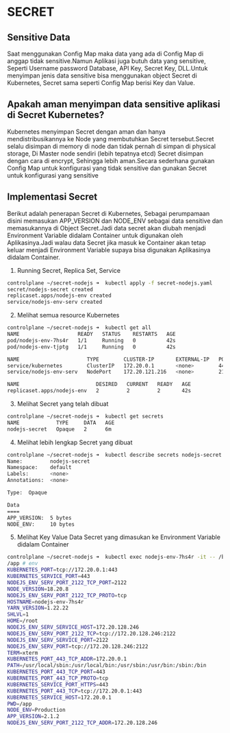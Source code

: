 # SECRET
## Sensitive Data
Saat menggunakan Config Map maka data yang ada di Config Map di anggap tidak sensitive.Namun Aplikasi juga butuh data yang sensitive, Seperti Username password Database, API Key, Secret Key, DLL.Untuk menyimpan jenis data sensitive bisa menggunakan object Secret di Kubernetes, Secret sama seperti Config Map berisi Key dan Value.

## Apakah aman menyimpan data sensitive aplikasi di Secret Kubernetes?
Kubernetes menyimpan Secret dengan aman dan hanya mendistribusikannya ke Node yang membutuhkan Secret tersebut.Secret selalu disimpan di memory di node dan tidak pernah di simpan di physical storage, Di Master node sendiri (lebih tepatnya etcd) Secret disimpan dengan cara di encrypt, Sehingga lebih aman.Secara sederhana gunakan Config Map untuk konfigurasi yang tidak sensitive dan gunakan Secret untuk konfigurasi yang sensitive

## Implementasi Secret
Berikut adalah penerapan Secret di Kubernetes, Sebagai perumpamaan disini memasukan APP_VERSION dan NODE_ENV sebagai data sensitive dan memasukannya di Object Secret.Jadi data secret akan diubah menjadi Environment Variable didalam Container untuk digunakan oleh Aplikasinya.Jadi walau data Secret jika masuk ke Container akan tetap keluar menjadi Environment Variable supaya bisa digunakan Aplikasinya didalam Container.

1. Running Secret, Replica Set, Service
```bash
controlplane ~/secret-nodejs ➜  kubectl apply -f secret-nodejs.yaml 
secret/nodejs-secret created
replicaset.apps/nodejs-env created
service/nodejs-env-serv created
```

2. Melihat semua resource Kubernetes
```bash
controlplane ~/secret-nodejs ➜  kubectl get all
NAME                   READY   STATUS    RESTARTS   AGE
pod/nodejs-env-7hs4r   1/1     Running   0          42s
pod/nodejs-env-tjptg   1/1     Running   0          42s

NAME                      TYPE        CLUSTER-IP       EXTERNAL-IP   PORT(S)          AGE
service/kubernetes        ClusterIP   172.20.0.1       <none>        443/TCP          76m
service/nodejs-env-serv   NodePort    172.20.121.216   <none>        2122:30003/TCP   42s

NAME                         DESIRED   CURRENT   READY   AGE
replicaset.apps/nodejs-env   2         2         2       42s
```

3. Melihat Secret yang telah dibuat
```bash
controlplane ~/secret-nodejs ➜  kubectl get secrets 
NAME            TYPE     DATA   AGE
nodejs-secret   Opaque   2      6m
```

4. Melihat lebih lengkap Secret yang dibuat
```bash
controlplane ~/secret-nodejs ➜  kubectl describe secrets nodejs-secret 
Name:         nodejs-secret
Namespace:    default
Labels:       <none>
Annotations:  <none>

Type:  Opaque

Data
====
APP_VERSION:  5 bytes
NODE_ENV:     10 bytes
```

5. Melihat Key Value Data Secret yang dimasukan ke Environment Variable didalam Container
```bash
controlplane ~/secret-nodejs ➜  kubectl exec nodejs-env-7hs4r -it -- /bin/sh
/app # env
KUBERNETES_PORT=tcp://172.20.0.1:443
KUBERNETES_SERVICE_PORT=443
NODEJS_ENV_SERV_PORT_2122_TCP_PORT=2122
NODE_VERSION=18.20.8
NODEJS_ENV_SERV_PORT_2122_TCP_PROTO=tcp
HOSTNAME=nodejs-env-7hs4r
YARN_VERSION=1.22.22
SHLVL=1
HOME=/root
NODEJS_ENV_SERV_SERVICE_HOST=172.20.128.246
NODEJS_ENV_SERV_PORT_2122_TCP=tcp://172.20.128.246:2122
NODEJS_ENV_SERV_SERVICE_PORT=2122
NODEJS_ENV_SERV_PORT=tcp://172.20.128.246:2122
TERM=xterm
KUBERNETES_PORT_443_TCP_ADDR=172.20.0.1
PATH=/usr/local/sbin:/usr/local/bin:/usr/sbin:/usr/bin:/sbin:/bin
KUBERNETES_PORT_443_TCP_PORT=443
KUBERNETES_PORT_443_TCP_PROTO=tcp
KUBERNETES_SERVICE_PORT_HTTPS=443
KUBERNETES_PORT_443_TCP=tcp://172.20.0.1:443
KUBERNETES_SERVICE_HOST=172.20.0.1
PWD=/app
NODE_ENV=Production
APP_VERSION=2.1.2
NODEJS_ENV_SERV_PORT_2122_TCP_ADDR=172.20.128.246
```